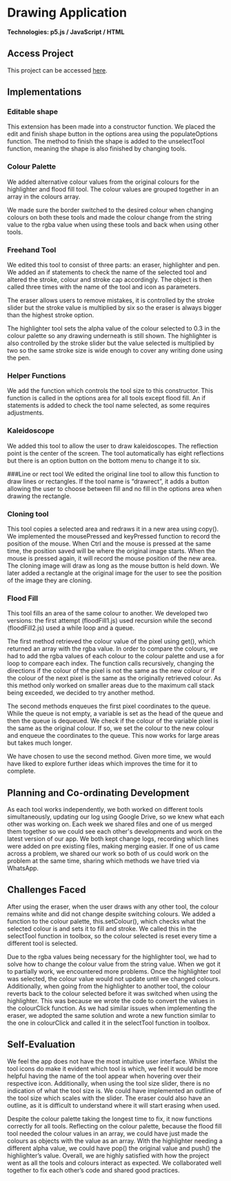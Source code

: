 # Drawing Application
**Technologies: p5.js / JavaScript / HTML**

## Access Project 
This project can be accessed [here](http://igor.gold.ac.uk/~ypaks001/drawingApp/).

## Implementations

### Editable shape
This extension has been made into a constructor function. We placed the edit and finish shape button in the options area using the populateOptions function. The method to finish the shape is added to the unselectTool function, meaning the shape is also finished by changing tools.

### Colour Palette
We added alternative colour values from the original colours for the highlighter and flood fill tool. The colour values are grouped together in an array in the colours array.

We made sure the border switched to the desired colour when changing colours on both
these tools and made the colour change from the string value to the rgba value when using these tools and back when using other tools.

### Freehand Tool
We edited this tool to consist of three parts: an eraser, highlighter and pen. We added an if statements to check the name of the selected tool and altered the stroke, colour and stroke cap accordingly. The object is then called three times with the name of the tool and icon as parameters.

The eraser allows users to remove mistakes, it is controlled by the stroke slider but the stroke value is multiplied by six so the eraser is always bigger than the highest stroke option.

The highlighter tool sets the alpha value of the colour selected to 0.3 in the colour palette so any drawing underneath is still shown. The highlighter is also controlled by the stroke slider but the value selected is multiplied by two so the same stroke size is wide enough to cover any writing done using the pen.

### Helper Functions
We add the function which controls the tool size to this constructor. This function is called in the options area for all tools except flood fill. An if statements is added to check the tool name selected, as some requires adjustments.
### Kaleidoscope
We added this tool to allow the user to draw kaleidoscopes. The reflection point is the center of the screen. The tool automatically has eight reflections but there is an option button on the bottom menu to change it to six.

###Line or rect tool 
We edited the original line tool to allow this function to draw lines or rectangles. If the tool name is “drawrect”, it adds a button allowing the user to choose between fill and no fill in the options area when drawing the rectangle.

### Cloning tool
This tool copies a selected area and redraws it in a new area using copy(). We implemented the mousePressed and keyPressed function to record the position of the mouse. When Ctrl and the mouse is pressed at the same time, the position saved will be where the original image starts. When the mouse is pressed again, it will record the mouse position of the new area. The cloning image will draw as long as the mouse button is held down. We later added a rectangle at the original image for the user to see the position of the image they are cloning.

### Flood Fill
This tool fills an area of the same colour to another. We developed two versions: the first attempt (floodFill1.js) used recursion while the second (floodFill2.js) used a while loop and a queue.

The first method retrieved the colour value of the pixel using get(), which returned an array with the rgba value. In order to compare the colours, we had to add the rgba values of each colour to the colour palette and use a for loop to compare each index. The function calls recursively, changing the directions if the colour of the pixel is not the same as the new colour or if the colour of the next pixel is the same as the originally retrieved colour. As this method only worked on smaller areas due to the maximum call stack being exceeded, we decided to try another method.

The second methods enqueues the first pixel coordinates to the queue. While the queue is not empty, a variable is set as the head of the queue and then the queue is dequeued. We check if the colour of the variable pixel is the same as the original colour. If so, we set the colour to the new colour and enqueue the coordinates to the queue. This now works for large areas but takes much longer.

We have chosen to use the second method. Given more time, we would have liked to
explore further ideas which improves the time for it to complete.

## Planning and Co-ordinating Development
As each tool works independently, we both worked on different tools simultaneously,
updating our log using Google Drive, so we knew what each other was working on. Each
week we shared files and one of us merged them together so we could see each other's
developments and work on the latest version of our app. We both kept change logs,
recording which lines were added on pre existing files, making merging easier.
If one of us came across a problem, we shared our work so both of us could work on the
problem at the same time, sharing which methods we have tried via WhatsApp.

## Challenges Faced
After using the eraser, when the user draws with any other tool, the colour remains white and did not change despite switching colours. We added a function to the colour palette, this.setColour(), which checks what the selected colour is and sets it to fill and stroke. We called this in the selectTool function in toolbox, so the colour selected is reset every time a different tool is selected.

Due to the rgba values being necessary for the highlighter tool, we had to solve how to change the colour value from the string value. When we got it to partially work, we
encountered more problems. Once the highlighter tool was selected, the colour value would not update until we changed colours. Additionally, when going from the highlighter to another tool, the colour reverts back to the colour selected before it was switched when using the highlighter. This was because we wrote the code to convert the values in the colourClick function. As we had similar issues when implementing the eraser, we adopted the same solution and wrote a new function similar to the one in colourClick and called it in the selectTool function in toolbox.

## Self-Evaluation
We feel the app does not have the most intuitive user interface. Whilst the tool icons do make it evident which tool is which, we feel it would be more helpful having the name of the tool appear when hovering over their respective icon. Additionally, when using the tool size slider, there is no indication of what the tool size is. We could have implemented an outline of the tool size which scales with the slider. The eraser could also have an outline, as it is difficult to understand where it will start erasing when used.

Despite the colour palette taking the longest time to fix, it now functions correctly for all tools. Reflecting on the colour palette, because the flood fill tool needed the colour values in an array, we could have just made the colours as objects with the value as an array. With the highlighter needing a different alpha value, we could have pop() the original value and push() the highlighter’s value. Overall, we are highly satisfied with how the project went as all the tools and colours interact as expected. We collaborated well together to fix each other’s code and shared good practices.

